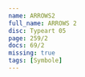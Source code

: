 ```yaml
---
name: ARROWS2
full_name: ARROWS 2
disc: Typeart 05
page: 259/2
docs: 69/2
missing: true
tags: [Symbole]
---
```

